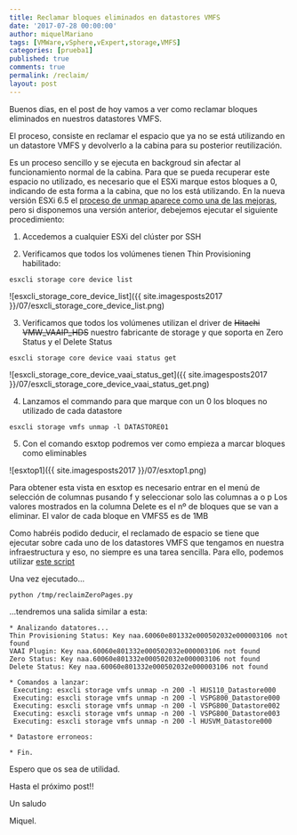 ```yaml
---
title: Reclamar bloques eliminados en datastores VMFS
date: '2017-07-28 00:00:00'
author: miquelMariano
tags: [VMWare,vSphere,vExpert,storage,VMFS]
categories: [prueba1]
published: true
comments: true
permalink: /reclaim/
layout: post
---
```


Buenos dias, en el post de hoy vamos a ver como reclamar bloques eliminados en nuestros datastores VMFS.

El proceso, consiste en reclamar el espacio que ya no se está utilizando en un datastore VMFS y devolverlo a la cabina para su posterior reutilización.

Es un proceso sencillo y se ejecuta en backgroud sin afectar al funcionamiento normal de la cabina. Para que se pueda recuperar este espacio no utilizado, es necesario que el ESXi marque estos bloques a 0, indicando de esta forma a la cabina, que no los está utilizando. En la nueva versión ESXi 6.5 el [proceso de unmap aparece como una de las mejoras](https://www.vmware.com/content/dam/digitalmarketing/vmware/en/pdf/whitepaper/vsphere/vmw-white-paper-vsphr-whats-new-6-5.pdf), pero si disponemos una versión anterior, debejemos ejecutar el siguiente procedimiento:

1) Accedemos a cualquier ESXi del clúster por SSH

2) Verificamos que todos los volúmenes tienen Thin Provisioning habilitado:

```
esxcli storage core device list
```

![esxcli_storage_core_device_list]({{ site.imagesposts2017 }}/07/esxcli_storage_core_device_list.png)

3) Verificamos que todos los volúmenes utilizan el driver de ~~Hitachi VMW_VAAIP_HDS~~ nuestro fabricante de storage y que soporta en Zero Status y el Delete Status

```
esxcli storage core device vaai status get
```

![esxcli_storage_core_device_vaai_status_get]({{ site.imagesposts2017 }}/07/esxcli_storage_core_device_vaai_status_get.png)

4) Lanzamos el commando para que marque con un 0 los bloques no utilizado de cada datastore

```
esxcli storage vmfs unmap -l DATASTORE01
```

5) Con el comando esxtop podremos ver como empieza a marcar bloques como eliminables


![esxtop1]({{ site.imagesposts2017 }}/07/esxtop1.png)


Para obtener esta vista en esxtop es necesario entrar en el menú de selección de columnas pusando f y seleccionar  solo las columnas a o p
Los valores mostrados en la columna Delete es el nº de bloques que se van a eliminar. El valor de cada bloque en VMFS5 es de 1MB


Como habréis podido deducir, el reclamado de espacio se tiene que ejecutar sobre cada uno de los datastores VMFS que tengamos en nuestra infraestructura y eso, no siempre es una tarea sencilla. Para ello, podemos utilizar [este script](https://miquelmariano.github.io/reclaimZeroPages/)


Una vez ejecutado... 

```
python /tmp/reclaimZeroPages.py
```
...tendremos una salida similar a esta:


```
* Analizando datatores...
Thin Provisioning Status: Key naa.60060e801332e000502032e000003106 not found
VAAI Plugin: Key naa.60060e801332e000502032e000003106 not found
Zero Status: Key naa.60060e801332e000502032e000003106 not found
Delete Status: Key naa.60060e801332e000502032e000003106 not found
 
* Comandos a lanzar:
 Executing: esxcli storage vmfs unmap -n 200 -l HUS110_Datastore000
 Executing: esxcli storage vmfs unmap -n 200 -l VSPG800_Datastore000
 Executing: esxcli storage vmfs unmap -n 200 -l VSPG800_Datastore002
 Executing: esxcli storage vmfs unmap -n 200 -l VSPG800_Datastore003
 Executing: esxcli storage vmfs unmap -n 200 -l HUSVM_Datastore000
 
* Datastore erroneos:
 
* Fin.
```

Espero que os sea de utilidad.

Hasta el próximo post!!

 
Un saludo

Miquel.